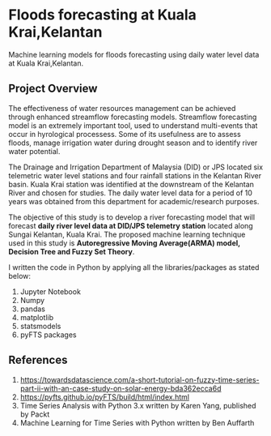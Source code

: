 # Floods forecasting at Kuala Krai,Kelantan
Machine learning models for floods forecasting using daily water level data at Kuala Krai,Kelantan.

## Project Overview
The effectiveness of water resources management can be achieved through enhanced streamflow forecasting models. Streamflow forecasting model is an extremely important tool, used to understand multi-events that occur in hyrological processess. Some of its usefulness are to assess floods, manage irrigation water during drought season and  to identify river water potential.
  
The Drainage and Irrigation Department of Malaysia (DID) or JPS located six telemetric water level stations and four rainfall stations in the Kelantan River basin. Kuala Krai station was identified at the downstream of the Kelantan River and chosen for studies. The daily water level data for a period of 10 years was obtained from this department for academic/research purposes.  

The objective of this study is to develop a river forecasting model that will forecast **daily river level data at DID/JPS telemetry station** located along Sungai Kelantan, Kuala Krai. The proposed machine learning technique used in this study is **Autoregressive Moving Average(ARMA) model, Decision Tree and Fuzzy Set Theory**.

I written the code in Python by applying all the libraries/packages as stated below:
1. Jupyter Notebook
2. Numpy
3. pandas
4. matplotlib
5. statsmodels
6. pyFTS packages

## References
1. https://towardsdatascience.com/a-short-tutorial-on-fuzzy-time-series-part-ii-with-an-case-study-on-solar-energy-bda362ecca6d
2. https://pyfts.github.io/pyFTS/build/html/index.html
3. Time Series Analysis with Python 3.x written by Karen Yang, published by Packt
4. Machine Learning for Time Series with Python written by Ben Auffarth
